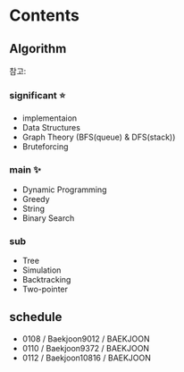 # Contents

## Algorithm

참고: <!-- https://myeongmy.tistory.com/55 -->

### significant ⭐

* implementaion
* Data Structures
* Graph Theory (BFS(queue) & DFS(stack))
* Bruteforcing

### main ✨

* Dynamic Programming
* Greedy
* String
* Binary Search

### sub

* Tree
* Simulation
* Backtracking
* Two-pointer

## schedule

* 0108 / Baekjoon9012 / BAEKJOON
* 0110 / Baekjoon9372 / BAEKJOON
* 0112 / Baekjoon10816 / BAEKJOON
